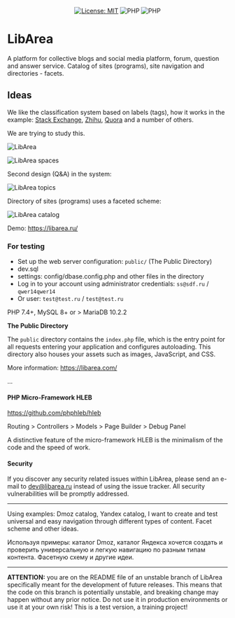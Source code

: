 <p align="center">
<a href="https://github.com/LibArea/libarea/blob/main/LICENSE"><img src="https://img.shields.io/badge/License-MIT%20(Free)-brightgreen.svg" alt="License: MIT"></a>
<img src="https://img.shields.io/badge/PHP-^7.4.0-blue" alt="PHP">
<img src="https://img.shields.io/badge/PHP-8-blue" alt="PHP">
</p>

# LibArea

A platform for collective blogs and social media platform, forum, question and answer service. Catalog of sites (programs), site navigation and directories - facets.

## Ideas

We like the classification system based on labels (tags), how it works in the example: [Stack Exchange](https://stackoverflow.com/), [Zhihu](https://www.zhihu.com/), [Quora](https://www.quora.com/) and a number of others.

We are trying to study this.

![LibArea](https://raw.githubusercontent.com/LibArea/libarea/main/public/assets/images/libarea1.jpg)

![LibArea spaces](https://raw.githubusercontent.com/LibArea/libarea/main/public/assets/images/libarea2.jpg)

Second design (Q&A) in the system: 

![LibArea topics](https://raw.githubusercontent.com/LibArea/libarea/main/public/assets/images/libarea3.jpg)

Directory of sites (programs) uses a faceted scheme:

![LibArea catalog](https://raw.githubusercontent.com/LibArea/libarea/main/public/assets/images/catalog.jpg)

Demo: https://libarea.ru/

### For testing

*   Set up the web server configuration: `public/` (The Public Directory)
*   dev.sql
*   settings: config/dbase.config.php and other files in the directory
*   Log in to your account using administrator credentials: `ss@sdf.ru` / `qwer14qwer14`
*   Or user: `test@test.ru` / `test@test.ru`

PHP 7.4+, MySQL 8+ or > MariaDB 10.2.2

**The Public Directory**

The `public` directory contains the `index.php` file, which is the entry point for all requests entering your application and configures autoloading. This directory also houses your assets such as images, JavaScript, and CSS.

More information: https://libarea.com/

...

#### PHP Micro-Framework HLEB

https://github.com/phphleb/hleb

Routing > Controllers > Models > Page Builder > Debug Panel

A distinctive feature of the micro-framework HLEB is the minimalism of the code and the speed of work.

#### Security

If you discover any security related issues within LibArea, please send an e-mail to dev@libarea.ru instead of using the issue tracker. All security vulnerabilities will be promptly addressed.

---

Using examples: Dmoz catalog, Yandex catalog, I want to create and test universal and easy navigation through different types of content. Facet scheme and other ideas.

Используя примеры: каталог Dmoz, каталог Яндекса хочется создать и проверить универсальную и легкую навигацию по разным типам контента. Фасетную схему и другие идеи.


---

**ATTENTION:** you are on the README file of an unstable branch of LibArea specifically meant for the development of future releases. This means that the code on this branch is potentially unstable, and breaking change may happen without any prior notice. Do not use it in production environments or use it at your own risk! This is a test version, a training project!
